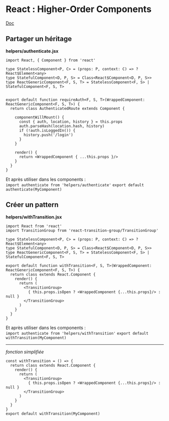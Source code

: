# React : Higher-Order Components

[Doc](https://facebook.github.io/react/docs/higher-order-components.html)

## Partager un héritage

**helpers/authenticate.jsx**
```
import React, { Component } from 'react'

type StatelessComponent<P, C> = (props: P, context: C) => ?React$Element<any>
type StatefulComponent<D, P, S> = Class<React$Component<D, P, S>>
type ReactGenericComponent<F, S, T> = StatelessComponent<F, S> | StatefulComponent<F, S, T>


export default function requireAuth<F, S, T>(WrappedComponent: ReactGenericComponent<F, S, T>) {
  return class AuthenticatedRoute extends Component {

    componentWillMount() {
      const { auth, location, history } = this.props
      auth.parseHash(location.hash, history)
      if (!auth.isLoggedIn()) {
        history.push('/login')
      }
    }

    render() {
      return <WrappedComponent { ...this.props }/>
    }
  }
}
```
Et après utiliser dans les components :  
`import authenticate from 'helpers/authenticate'`
`export default authenticate(MyComponent)`


## Créer un pattern

**helpers/withTransition.jsx**
```
import React from 'react'
import TransitionGroup from 'react-transition-group/TransitionGroup'

type StatelessComponent<P, C> = (props: P, context: C) => ?React$Element<any>
type StatefulComponent<D, P, S> = Class<React$Component<D, P, S>>
type ReactGenericComponent<F, S, T> = StatelessComponent<F, S> | StatefulComponent<F, S, T>

export default function withTransition<F, S, T>(WrappedComponent: ReactGenericComponent<F, S, T>) {
  return class extends React.Component {
    render() {
      return (
        <TransitionGroup>
          { this.props.isOpen ? <WrappedComponent {...this.props}/> : null }
        </TransitionGroup>
      )
    }
  }
}
```
Et après utiliser dans les components :    
`import authenticate from 'helpers/withTransition'`
`export default withTransition(MyComponent)`  

****

_fonction simplifiée_

```
const withTransition = () => {
  return class extends React.Component {
    render() {
      return (
        <TransitionGroup>
          { this.props.isOpen ? <WrappedComponent {...this.props}/> : null }
        </TransitionGroup>
      )
    }
  }
}
export default withTransition(MyComponent)
```